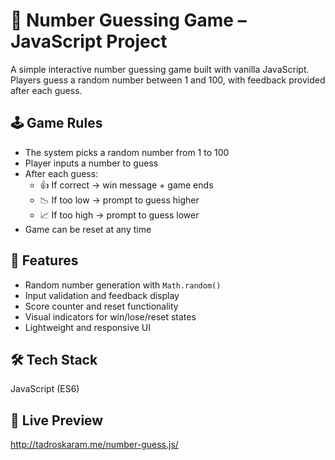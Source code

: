 # 🎯 Number Guessing Game – JavaScript Project

A simple interactive number guessing game built with vanilla JavaScript. Players guess a random number between 1 and 100, with feedback provided after each guess.

## 🕹️ Game Rules

- The system picks a random number from 1 to 100
- Player inputs a number to guess
- After each guess:
  - 👍 If correct → win message + game ends
  - 📉 If too low → prompt to guess higher
  - 📈 If too high → prompt to guess lower
- Game can be reset at any time

## 🧠 Features

- Random number generation with `Math.random()`
- Input validation and feedback display
- Score counter and reset functionality
- Visual indicators for win/lose/reset states
- Lightweight and responsive UI

## 🛠 Tech Stack

JavaScript (ES6)

## 🚀 Live Preview
http://tadroskaram.me/number-guess.js/




